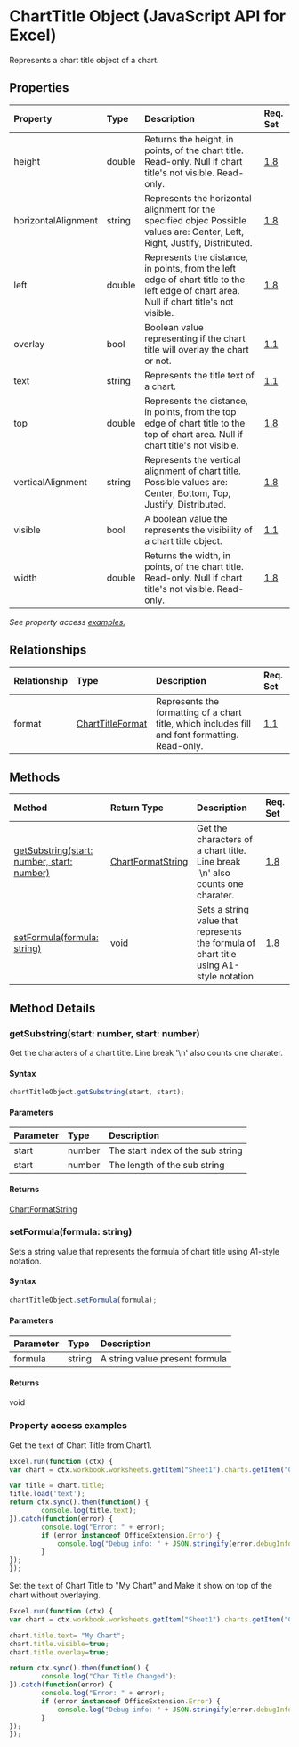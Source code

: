 # ChartTitle Object (JavaScript API for Excel)

Represents a chart title object of a chart.

## Properties

| Property	   | Type	|Description| Req. Set|
|:---------------|:--------|:----------|:----|
|height|double|Returns the height, in points, of the chart title. Read-only. Null if chart title's not visible. Read-only.|[1.8](../requirement-sets/excel-api-requirement-sets.md)|
|horizontalAlignment|string|Represents the horizontal alignment for the specified objec Possible values are: Center, Left, Right, Justify, Distributed.|[1.8](../requirement-sets/excel-api-requirement-sets.md)|
|left|double|Represents the distance, in points, from the left edge of chart title to the left edge of chart area. Null if chart title's not visible.|[1.8](../requirement-sets/excel-api-requirement-sets.md)|
|overlay|bool|Boolean value representing if the chart title will overlay the chart or not.|[1.1](../requirement-sets/excel-api-requirement-sets.md)|
|text|string|Represents the title text of a chart.|[1.1](../requirement-sets/excel-api-requirement-sets.md)|
|top|double|Represents the distance, in points, from the top edge of chart title to the top of chart area. Null if chart title's not visible.|[1.8](../requirement-sets/excel-api-requirement-sets.md)|
|verticalAlignment|string|Represents the vertical alignment of chart title. Possible values are: Center, Bottom, Top, Justify, Distributed.|[1.8](../requirement-sets/excel-api-requirement-sets.md)|
|visible|bool|A boolean value the represents the visibility of a chart title object.|[1.1](../requirement-sets/excel-api-requirement-sets.md)|
|width|double|Returns the width, in points, of the chart title. Read-only. Null if chart title's not visible. Read-only.|[1.8](../requirement-sets/excel-api-requirement-sets.md)|

_See property access [examples.](#property-access-examples)_

## Relationships
| Relationship | Type	|Description| Req. Set|
|:---------------|:--------|:----------|:----|
|format|[ChartTitleFormat](charttitleformat.md)|Represents the formatting of a chart title, which includes fill and font formatting. Read-only.|[1.1](../requirement-sets/excel-api-requirement-sets.md)|

## Methods

| Method		   | Return Type	|Description| Req. Set|
|:---------------|:--------|:----------|:----|
|[getSubstring(start: number, start: number)](#getsubstringstart-number-start-number)|[ChartFormatString](chartformatstring.md)|Get the characters of a chart title. Line break '\n' also counts one charater.|[1.8](../requirement-sets/excel-api-requirement-sets.md)|
|[setFormula(formula: string)](#setformulaformula-string)|void|Sets a string value that represents the formula of chart title using A1-style notation.|[1.8](../requirement-sets/excel-api-requirement-sets.md)|

## Method Details


### getSubstring(start: number, start: number)
Get the characters of a chart title. Line break '\n' also counts one charater.

#### Syntax
```js
chartTitleObject.getSubstring(start, start);
```

#### Parameters
| Parameter	   | Type	|Description|
|:---------------|:--------|:----------|
|start|number|The start index of the sub string|
|start|number|The length of the sub string|

#### Returns
[ChartFormatString](chartformatstring.md)

### setFormula(formula: string)
Sets a string value that represents the formula of chart title using A1-style notation.

#### Syntax
```js
chartTitleObject.setFormula(formula);
```

#### Parameters
| Parameter	   | Type	|Description|
|:---------------|:--------|:----------|
|formula|string|A string value present formula|

#### Returns
void
### Property access examples

Get the `text` of Chart Title from Chart1.

```js
Excel.run(function (ctx) { 
var chart = ctx.workbook.worksheets.getItem("Sheet1").charts.getItem("Chart1");	

var title = chart.title;
title.load('text');
return ctx.sync().then(function() {
		console.log(title.text);
}).catch(function(error) {
		console.log("Error: " + error);
		if (error instanceof OfficeExtension.Error) {
			console.log("Debug info: " + JSON.stringify(error.debugInfo));
		}
});
});
```

Set the `text` of Chart Title to "My Chart" and Make it show on top of the chart without overlaying.

```js
Excel.run(function (ctx) { 
var chart = ctx.workbook.worksheets.getItem("Sheet1").charts.getItem("Chart1");	

chart.title.text= "My Chart"; 
chart.title.visible=true;
chart.title.overlay=true;

return ctx.sync().then(function() {
		console.log("Char Title Changed");
}).catch(function(error) {
		console.log("Error: " + error);
		if (error instanceof OfficeExtension.Error) {
			console.log("Debug info: " + JSON.stringify(error.debugInfo));
		}
});
});
```
